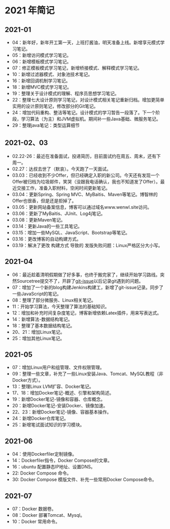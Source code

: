 # 2021 年简记

## 2021-01

* 04：新年好，新年开工第一天，上班打酱油，明天准备上线。新增享元模式学习笔记。
* 05：新增访问模式学习笔记。
* 06：新增模板模式学习笔记。
* 07：修正模板模式学习笔记，新增桥接模式、解释模式学习笔记。
* 10：新增过滤器模式、对象池技术笔记。
* 16：新增回调机制学习笔记。
* 18：新增MVC模式学习笔记。
* 19：整理关于设计模式的理解、程序员思想学习笔记。
* 22：整理七大设计原则学习笔记，对设计模式相关笔记重新归档。增加更简单实用的设计原则笔记，修改部分的Git笔记。
* 24：增加代码重构、整洁等笔记。设计模式的学习暂告一段落了。下一个阶段，学习算法（为主）和JVM虚拟机。期间补一些Java基础、微服务笔记。
* 29：整理java笔记：类型运算细节

## 2021-02、03

* 02.22-26：最近在准备面试，投递简历，目前面试约在周五、周末，还有下周一。
* 02.27：达叔去世了（默哀）。今天跑了一天面试。
* 03.03：已经收到不少Offer，但已经确定入职的新公司。今天还有发现一个Offer被归档为垃圾邮件，笑哭（没跟我电话确认，我也不知道发了Offer）。最近交接工作，准备入职材料，空闲时间更新笔记。
* 03.04：更新Spring、Spring MVC、MyBaitis、Maven等笔记。博智林的Offer也很香，但是还是拒掉了。
* 03.05：更新网站备案信息，博客可以通过域名www.wenwl.site访问。
* 03.06：更新了MyBaitis、JUnit、Log4j笔记。
* 03.08：更新Maven笔记。
* 03.14：更新Java的一些工具笔记。
* 03.15：增加一些MySQL、JavaScript、Bootstrap等笔记。
* 03.16：更改博客的自动构建方式。
* 03.19：解决了更改 构建方式 导致的 发版失败问题：Linux严格区分大小写。

## 2021-04

* 06：最近趁着清明假期做了好多事，也终于搬完家了，继续开始学习路线。突然Sourcetree提交不了，开辟了[git-issue](/git-issue/git-issue-001.html)以后记录git遇到的问题。
* 07：增加了一个新的blog构建Jenkins构建工，新增了git-issue记录。同步了一些JavaScript的笔记。
* 08：整理了部分微服务、Linux相关笔记。
* 11：开始学习算法，今天整理了算法的基础知识。
* 12：增加和补充时间复杂度笔记，博客新增依赖Latex插件，用来写表达式。
* 14：新增算法-数据结构笔记。
* 18：整理了基本数据结构笔记。
* 20、21：增加Linux笔记。
* 25：增加其他Linux笔记。

## 2021-05

* 07：增加Linux用户和组管理、文件权限管理。
* 09：整理一些文章，补充了一些Linux安装Java、Tomcat、MySQL教程（非Docker方式）。
* 13：整理Linux LVM扩容、Docker笔记。
* 17、18：增加Docker笔记-概述、引擎和架构简述。
* 19：新增Docker笔记-镜像和容器、仓库概念。
* 20：新增Docker笔记-安装Docker、镜像加速。
* 22、23：新增Docker笔记-镜像、容器基本操作。
* 24：新增Docker仓库笔记。
* 25：新增笔试面试知识的学习模块。

## 2021-06

* 04：使用Dockerfiler定制镜像。
* 14：Dockerfiler指令，Docker Compose的文章。
* 16：ubuntu 配置静态IP地址、设置DNS。
* 22: Docker Compose 命令。
* 30: Docker Compose 模版文件、补充一些常用Docker Compose命令。

## 2021-07

* 07：Docker 数据卷。
* 08：Docker 部署Tomcat、Mysql。
* 10：Docker 常用命令。
